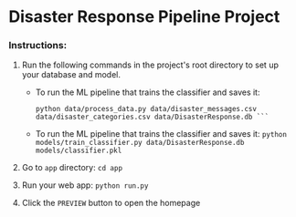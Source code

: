 # Disaster Response Pipeline Project

### Instructions:
1. Run the following commands in the project's root directory to set up your database and model.

    - To run the ML pipeline that trains the classifier and saves it:
        ```shell
        python data/process_data.py data/disaster_messages.csv data/disaster_categories.csv data/DisasterResponse.db ```
    - To run the ML pipeline that trains the classifier and saves it:
        `python models/train_classifier.py data/DisasterResponse.db models/classifier.pkl`

2. Go to `app` directory: `cd app`

3. Run your web app: `python run.py`

4. Click the `PREVIEW` button to open the homepage

